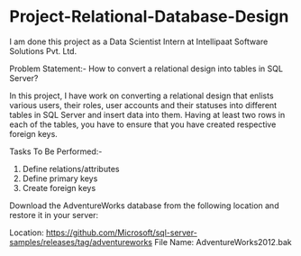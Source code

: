 # Project-Relational-Database-Design

I am done this project as a Data Scientist Intern at Intellipaat Software Solutions Pvt. Ltd.

Problem Statement:- How to convert a relational design into tables in SQL Server?

In this project, I have work on converting a relational design that enlists various users, their roles, user accounts and their statuses into different tables in SQL Server and insert data into them. Having at least two rows in each of the tables, you have to ensure that you have created respective foreign keys.

Tasks To Be Performed:-
1. Define relations/attributes
2. Define primary keys
3. Create foreign keys

Download the AdventureWorks database from the following location and restore it in your server:

Location:
https://github.com/Microsoft/sql-server-samples/releases/tag/adventureworks
File Name: AdventureWorks2012.bak
